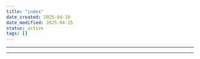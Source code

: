 ```yaml
---
title: "index"
date_created: 2025-04-10
date_modified: 2025-04-15
status: active
tags: []
---
```


---

---


